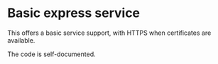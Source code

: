 # Basic express service

This offers a basic service support, with HTTPS when certificates are available. 

The code is self-documented. 